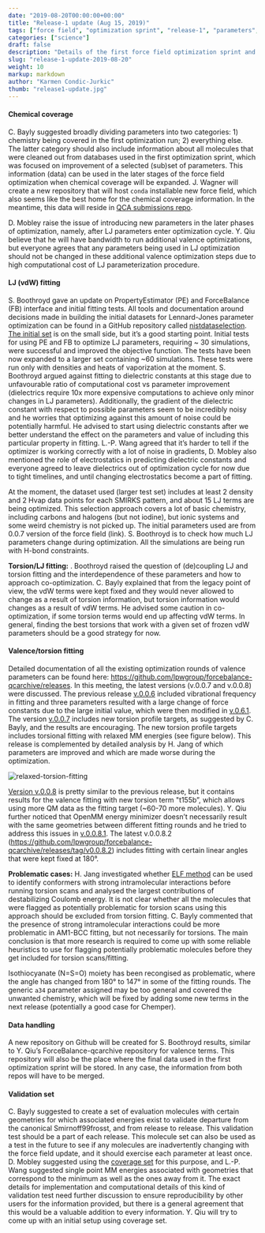 ```yaml
---
date: "2019-08-20T00:00:00+00:00"
title: "Release-1 update (Aug 15, 2019)"
tags: ["force field", "optimization sprint", "release-1", "parameters", "datasets", "fitting", "ForceBalance", "PropertyEstimator", "properties", "torsions", "valence", "Lennard-Jones", "chemical coverage"]
categories: ["science"]
draft: false
description: "Details of the first force field optimization sprint and meeting notes from #release-1 call on Aug 15, 2019"
slug: "release-1-update-2019-08-20"
weight: 10
markup: markdown
author: "Karmen Condic-Jurkic"
thumb: "release1-update.jpg"
---
```



#### **Chemical coverage**

C. Bayly suggested broadly dividing parameters into two categories: 1) chemistry being covered in the first optimization run; 2) everything else. The latter category should also include information about all molecules that were cleaned out from databases used in the first optimization sprint, which was focused on improvement of a selected (sub)set of parameters. This information (data) can be used in the later stages of the force field optimization when chemical coverage will be expanded. J. Wagner will create a new repository that will host `conda` installable new force field, which also seems like the best home for the chemical coverage information. In the meantime, this data will reside in [QCA submissions repo](https://github.com/openforcefield/qca-dataset-submission).

D. Mobley raise the issue of introducing new parameters in the later phases of optimization, namely, after LJ parameters enter optimization cycle. Y. Qiu believe that he will have bandwidth to run additional valence optimizations, but everyone agrees that any parameters being used in LJ optimization should not be changed in these additional valence optimization steps due to high computational cost of LJ parameterization procedure.


#### **LJ (vdW) fitting**

S. Boothroyd gave an update on PropertyEstimator (PE) and ForceBalance (FB) interface and initial fitting tests. All tools and documentation around decisions made in building the initial datasets for Lennard-Jones parameter optimization can be found in a GitHub repository called [nistdataselection](https://github.com/openforcefield/nistdataselection). [The initial set](https://openforcefield.org/science/updates/propertyestimator-meeting-2019-08-08/) is on the small side, but it’s a good starting point. Initial tests for using PE and FB to optimize LJ parameters, requiring ~ 30 simulations, were successful and improved the objective function. The tests have been now expanded to a larger set containing ~60 simulations. These tests were run only with densities and heats of vaporization at the moment. S. Boothroyd argued against fitting to dielectric constants at this stage due to unfavourable ratio of computational cost vs parameter improvement (dielectrics require 10x more expensive computations to achieve only minor changes in LJ parameters). Additionally, the gradient of the dielectric constant with respect to possible parameters seem to be incredibly noisy and he worries that optimizing against this amount of noise could be potentially harmful. He advised to start using dielectric constants after we better understand the effect on the parameters and value of including this particular property in fitting. L.-P. Wang agreed that it’s harder to tell if the optimizer is working correctly with a lot of noise in gradients, D. Mobley also mentioned the role of electrostatics in predicting dielectric constants and everyone agreed to leave dielectrics out of optimization cycle for now due to tight timelines, and until changing electrostatics become a part of fitting.

At the moment, the dataset used (larger test set) includes at least 2 density and 2 Hvap data points for each SMIRKS pattern, and about 15 LJ terms are being optimized. This selection approach covers a lot of basic chemistry, including carbons and halogens (but not iodine), but ionic systems and some weird chemistry is not picked up. The initial parameters used are from 0.0.7 version of the force field (link). S. Boothroyd is to check how much LJ parameters change during optimization. All the simulations are being run with H-bond constraints.

**Torsion/LJ fitting:** . Boothroyd raised the question of (de)coupling LJ and torsion fitting and the interdependence of these parameters and how to approach co-optimization. C. Bayly explained that from the legacy point of view, the vdW terms were kept fixed and they would never allowed to change as a result of torsion information, but torsion information would changes as a result of vdW terms. He advised some caution in co-optimization, if some torsion terms would end up affecting vdW terms. In general, finding the best torsions that work with a given set of frozen vdW parameters should be a good strategy for now.


#### **Valence/torsion fitting**

Detailed documentation of all the existing optimization rounds of valence parameters can be found here: https://github.com/lpwgroup/forcebalance-qcarchive/releases. In this meeting, the latest versions (v.0.0.7 and v.0.0.8) were discussed. The previous release [v.0.0.6](https://github.com/lpwgroup/forcebalance-qcarchive/releases/tag/v0.0.6) included vibrational frequency in fitting and three parameters resulted with a large change of force constants due to the large initial value, which were then modified in [v.0.6.1](https://github.com/lpwgroup/forcebalance-qcarchive/releases/tag/v0.0.6.1). The version [v.0.0.7](https://github.com/lpwgroup/forcebalance-qcarchive/releases/tag/v0.0.7) includes new torsion profile targets, as suggested by C. Bayly, and the results are encouraging. The new torsion profile targets includes torsional fitting with relaxed MM energies (see figure below). This release is complemented by detailed analysis by H. Jang of which parameters are improved and which are made worse during the optimization.

![relaxed-torsion-fitting](relaxed-torsion-fitting.png "relaxed-torsion-fitting")

[Version v.0.0.8](https://github.com/lpwgroup/forcebalance-qcarchive/releases/tag/v0.0.8) is pretty similar to the previous release, but it contains results for the valence fitting with new torsion term "t155b”, which allows using more QM data as the fitting target (~60-70 more molecules). Y. Qiu further noticed that OpenMM energy minimizer doesn’t necessarily result with the same geometries between different fitting rounds and he tried to address this issues in [v.0.0.8.1](https://github.com/lpwgroup/forcebalance-qcarchive/releases/tag/v0.0.8.1). The latest v.0.0.8.2 (https://github.com/lpwgroup/forcebalance-qcarchive/releases/tag/v0.0.8.2) includes fitting with certain linear angles that were kept fixed at 180°.


**Problematic cases:** H. Jang investigated whether [ELF method](https://docs.eyesopen.com/toolkits/python/quacpactk/molchargetheory.html#elf-conformer-selection) can be used to identify conformers with strong intramolecular interactions before running torsion scans and analysed the largest contributions of destabilizing Coulomb energy. It is not clear whether all the molecules that were flagged as potentially problematic for torsion scans using this approach should be excluded from torsion fitting. C. Bayly commented that the presence of strong intramolecular interactions could be more problematic in AM1-BCC fitting, but not necessarily for torsions. The main conclusion is that more research is required to come up with some reliable heuristics to use for flagging potentially problematic molecules before they get included for torsion scans/fitting.

Isothiocyanate (N=S=O) moiety has been recongised as problematic, where the angle has changed from 180° to 147° in some of the fitting rounds. The generic `a34` parameter assigned may be too general and covered the unwanted chemistry, which will be fixed by adding some new terms in the next release (potentially a good case for Chemper).


#### **Data handling**

A new repository on Github will be created for S. Boothroyd results, similar to Y. Qiu’s ForceBalance-qcarchive repository for valence terms. This repository will also be the place where the final data used in the first optimization sprint will be stored. In any case, the information from both repos will have to be merged.


#### **Validation set**

C. Bayly suggested to create a set of evaluation molecules with certain geometries for which associated energies exist to validate departure from the canonical Smirnoff99frosst, and from release to release. This validation test should be a part of each release. This molecule set can also be used as a test in the future to see if any molecules are inadvertently changing with the force field update, and it should exercise each parameter at least once. D. Mobley suggested using the [coverage set](https://github.com/openforcefield/qca-dataset-submission/tree/aae895e03a402910ac389e6b5dcb5686c1e9fceb/2019-06-25-smirnoff99Frost-coverage) for this purpose, and L.-P. Wang suggested single point MM energies associated with geometries that correspond to the minimum as well as the ones away from it. The exact details for implementation and computational details of this kind of validation test need further discussion to ensure reproducibility by other users for the information provided, but there is a general agreement that this would be a valuable addition to every information. Y. Qiu will try to come up with an initial setup using coverage set.
